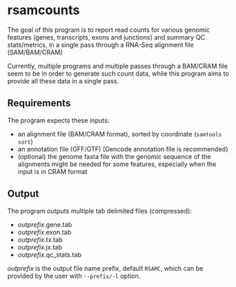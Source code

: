 # rsamcounts
The goal of this program is to report read counts for various genomic features (genes, transcripts, exons and junctions) 
and summary QC stats/metrics, in a single pass through a RNA-Seq alignment file (SAM/BAM/CRAM)

Currently, multiple programs and multiple passes through a BAM/CRAM file seem to be in order to generate such count data, 
while this program aims to provide all these data in a single pass. 

## Requirements
The program expects these inputs:
* an alignment file (BAM/CRAM format), sorted by coordinate (`samtools sort`)
* an annotation file (GFF/GTF) (Gencode annotation file is recommended) 
* (optional) the genome fasta file with the genomic sequence of the alignments might be needed for some features,
especially when the input is in CRAM format

## Output
The program outputs multiple tab delimited files (compressed):
 * _outprefix_.gene.tab
 * _outprefix_.exon.tab
 * _outprefix_.tx.tab
 * _outprefix_.jx.tab
 * _outprefix_.qc_stats.tab
 
_outprefix_ is the output file name prefix, default `RSAMC`, which can be provided by the user with `--prefix/-l` option.


